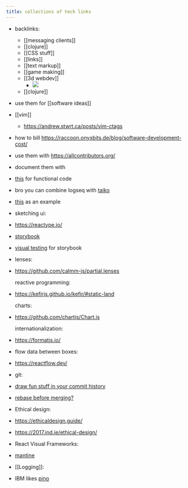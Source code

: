 ```yaml
---
title: collections of tech links
---
```


- backlinks:
	- [[messaging clients]]
	- [[clojure]]
	- [[CSS stuff]]
	- [[links]]
	- [[text markup]]
	- [[game making]]
	- [[3d webdev]]
		- <img src="/earth.jpeg" loading="lazy">
	- [[clojure]]
- use them for [[software ideas]]
- [[vim]]
	- https://andrew.stwrt.ca/posts/vim-ctags
- how to bill https://raccoon.onyxbits.de/blog/software-development-cost/
- use them with https://allcontributors.org/
- document them with
- [this](https://github.com/JesterXL/hm-doc) for functional code
- bro you can combine logseq with [taiko](https://github.com/getgauge/taiko)
- [this](https://stripe.com/docs/webhooks/integration-builder) as an example
- sketching ui:
- https://reactype.io/
- [storybook](https://storybook.js.org/)
- [visual testing](https://www.chromatic.com/) for storybook
- lenses:
- https://github.com/calmm-js/partial.lenses
  
  reactive programming:
- https://kefirjs.github.io/kefir/#static-land
  
  charts:
- https://github.com/chartjs/Chart.js
  
  internationalization:
- https://formatjs.io/
- flow data between boxes:
- https://reactflow.dev/
- git:
- [draw fun stuff in your commit history](https://github.com/gelstudios/gitfiti)
- [rebase before merging?](https://www.atlassian.com/git/tutorials/rewriting-history/git-rebase)
- Ethical design:
- https://ethicaldesign.guide/
- https://2017.ind.ie/ethical-design/
- React Visual Frameworks:
- [mantine](https://mantine.dev/guides/dark-theme/)
- [[Logging]]:
- IBM likes [pino](https://github.com/pinojs/pino)